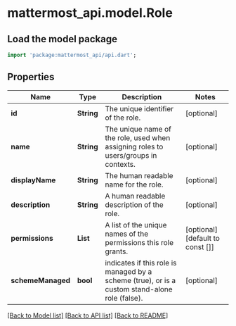 # mattermost_api.model.Role

## Load the model package
```dart
import 'package:mattermost_api/api.dart';
```

## Properties
Name | Type | Description | Notes
------------ | ------------- | ------------- | -------------
**id** | **String** | The unique identifier of the role. | [optional] 
**name** | **String** | The unique name of the role, used when assigning roles to users/groups in contexts. | [optional] 
**displayName** | **String** | The human readable name for the role. | [optional] 
**description** | **String** | A human readable description of the role. | [optional] 
**permissions** | **List<String>** | A list of the unique names of the permissions this role grants. | [optional] [default to const []]
**schemeManaged** | **bool** | indicates if this role is managed by a scheme (true), or is a custom stand-alone role (false). | [optional] 

[[Back to Model list]](../README.md#documentation-for-models) [[Back to API list]](../README.md#documentation-for-api-endpoints) [[Back to README]](../README.md)


